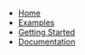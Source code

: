 * [Home](https://github.com/gosling-lang/gosling.js/wiki)
* [Examples](https://gosling.js.org)
* [Getting Started](https://github.com/gosling-lang/gosling.js.wiki/GettingStarted)
* [Documentation](https://github.com/gosling-lang/gosling.js/wiki/Documentation)
<!-- * [FAQ]() -->